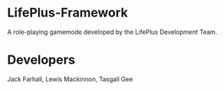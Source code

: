 # LifePlus-Framework
A role-playing gamemode developed by the LifePlus Development Team.

# Developers
Jack Farhall,
Lewis Mackinnon,
Tasgall Gee
